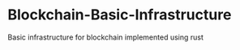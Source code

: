 # Blockchain-Basic-Infrastructure

Basic infrastructure for blockchain implemented using rust                                          